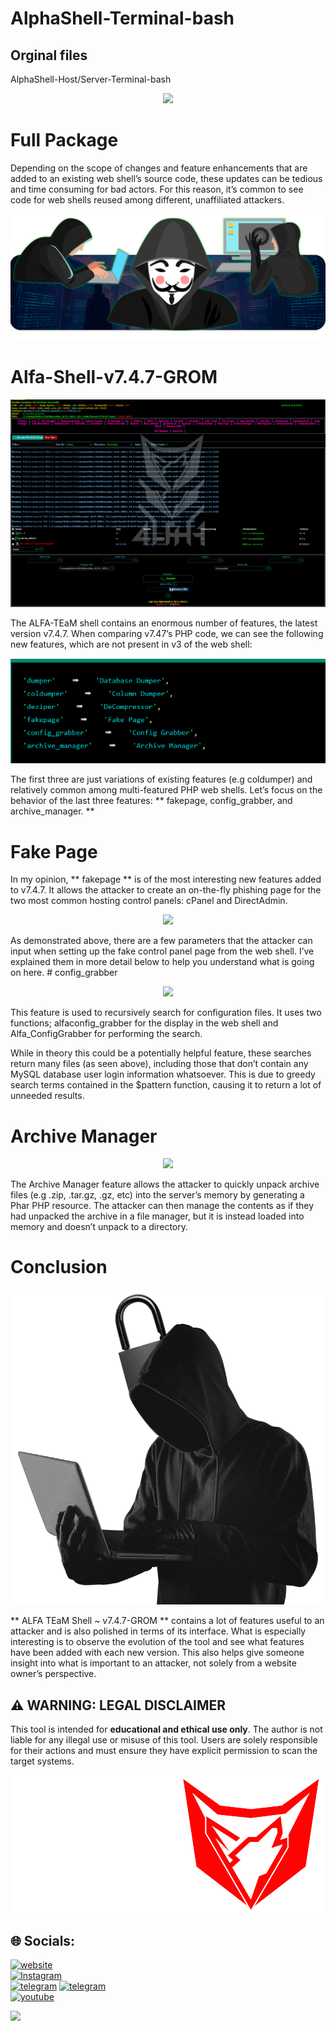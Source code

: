 # AlphaShell-Terminal-bash
## Orginal files

AlphaShell-Host/Server-Terminal-bash

 <p align="center">
<img src="https://yt3.googleusercontent.com/6_gl3yD2a7kDSTrqua1O93qNxukmlfZm0fU7Lt3C5DmwF50bHD5V_u_1CfTsbjNn6Xdjqqjmc9c=w1060-fcrop64=1,00005a57ffffa5a8-k-c0xffffffff-no-nd-rj" >
</p>

# Full Package

Depending on the scope of changes and feature enhancements that are added to an existing web shell’s source code, these updates can be tedious and time consuming for bad actors. For this reason, it’s common to see code for web shells reused among different, unaffiliated attackers.

 <p align="center">
<img src="https://github.com/4lph4shell/AlphaShell-Terminal-bash/blob/master/316.png" >
</p>

# Alfa-Shell-v7.4.7-GROM

 <p align="center">
<img src="https://github.com/4lph4shell/AlphaShell-Terminal-bash/blob/master/03.png" >
</p>


The ALFA-TEaM shell contains an enormous number of features, the latest version v7.4.7.
When comparing v7.47’s PHP code, we can see the following new features, which are not present in v3 of the web shell:
 <p align="center">
<img src="https://github.com/4lph4shell/AlphaShell-Terminal-bash/blob/master/Screenshot%202024-10-17%20194213.png" >
</p>

The first three are just variations of existing features (e.g coldumper) and relatively common among multi-featured PHP web shells.
Let’s focus on the behavior of the last three features: ** fakepage, config_grabber, and archive_manager. ** 

# Fake Page 
In my opinion, ** fakepage ** is of the most interesting new features added to v7.4.7. It allows the attacker to create an on-the-fly phishing page for the two most common hosting control panels: cPanel and DirectAdmin.
 <p align="center">
<img src="https://blog.sucuri.net/wp-content/uploads/2020/10/alfa_team_web_shell_phishing_page.gif" >
</p>
As demonstrated above, there are a few parameters that the attacker can input when setting up the fake control panel page from the web shell. I’ve explained them in more detail below to help you understand what is going on here.
# config_grabber
 <p align="center">
<img src="https://blog.sucuri.net/wp-content/uploads/2020/10/alfa_team_web_shell_config_grabber.png" >
</p>

This feature is used to recursively search for configuration files. It uses two functions; alfaconfig_grabber for the display in the web shell and Alfa_ConfigGrabber for performing the search.

While in theory this could be a potentially helpful feature, these searches return many files (as seen above), including those that don’t contain any MySQL database user login information whatsoever. This is due to greedy search terms contained in the $pattern function, causing it to return a lot of unneeded results.

# Archive Manager
 <p align="center">
<img src="[https://blog.sucuri.net/wp-content/uploads/2020/10/alfa_team_web_shell_config_grabber.png](https://blog.sucuri.net/wp-content/uploads/2020/10/alfa_team_web_shell_archive_manager.gif)" >
</p>
The Archive Manager feature allows the attacker to quickly unpack archive files (e.g .zip, .tar.gz, .gz, etc) into the server’s memory by generating a Phar PHP resource. The attacker can then manage the contents as if they had unpacked the archive in a file manager, but it is instead loaded into memory and doesn’t unpack to a directory.

# Conclusion
 <p align="center">
<img src="https://github.com/4lph4shell/AlphaShell-Terminal-bash/blob/master/312.png" >
</p>

** ALFA TEaM Shell ~ v7.4.7-GROM ** contains a lot of features useful to an attacker and is also polished in terms of its interface. What is especially interesting is to observe the evolution of the tool and see what features have been added with each new version. This also helps give someone insight into what is important to an attacker, not solely from a website owner’s perspective.



 
## ⚠️ WARNING: LEGAL DISCLAIMER

This tool is intended for **educational and ethical use only**. The author is not liable for any illegal use or misuse of this tool. Users are solely responsible for their actions and must ensure they have explicit permission to scan the target systems.
 <p align="center">
<img src="https://github.com/4lph4shell/AlphaShell-Terminal-bash/blob/master/319.png" >
</p>

## 🌐 Socials:
[![website](https://img.shields.io/badge/🐺-website-4EA94B.svg?&logo=web&logoColor=white)](https://www.4lph4.ir) <br/>
[![Instagram](https://img.shields.io/badge/Instagram-%23E4405F.svg?logo=Instagram&logoColor=white)](https://instagram.com/4lph4.co) <br/>
[![telegram](https://img.shields.io/badge/Telegram-2CA5E0.svg?&logo=telegram&logoColor=white)](https://t.me/ALPH4Co) 
[![telegram](https://img.shields.io/badge/Telegram-Topic-2CA5E0.svg?&logo=telegram&logoColor=white)](https://t.me/ALPH4ir) <br/>
[![youtube](https://img.shields.io/badge/You-tube-%23E4405F.svg?logo=youtube&logoColor=white)](https://www.youtube.com/@4lph4co) 

<img src="https://yt3.googleusercontent.com/6_gl3yD2a7kDSTrqua1O93qNxukmlfZm0fU7Lt3C5DmwF50bHD5V_u_1CfTsbjNn6Xdjqqjmc9c=w1060-fcrop64=1,00005a57ffffa5a8-k-c0xffffffff-no-nd-rj" >
